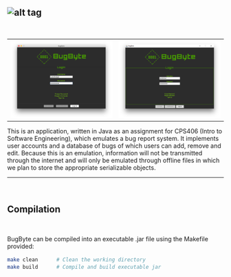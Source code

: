 ![alt tag](https://raw.github.com/samdindyal/BugByte.jar/master/res/logo_full.png)
---
<br>

<table>
  <tr>
    <th><img src="img/bugbytescreenshot_osx.png"</th>
    <th><img src="img/bugbytescreenshot_windows.png"</th>
  </tr>
</table>

This is an application, written in Java as an assignment for CPS406 (Intro to Software Engineering), which emulates a bug report system. It implements user accounts and a database of bugs of which users can add, remove and edit. Because this is an emulation, information will not be transmitted through the internet and will only be emulated through offline files in which we plan to store the appropriate serializable objects.


---
<br>

## Compilation
<br>

BugByte can be compiled into an executable .jar file using the Makefile provided:

```bash
make clean      # Clean the working directory
make build      # Compile and build executable jar
```
